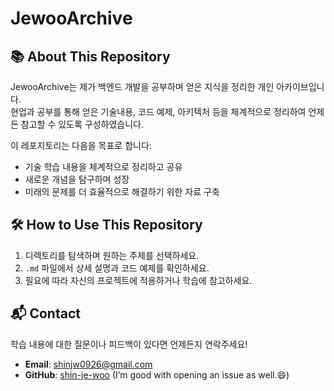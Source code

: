 # JewooArchive

## 📚 About This Repository
JewooArchive는 제가 백엔드 개발을 공부하며 얻은 지식을 정리한 개인 아카이브입니다.  
현업과 공부를 통해 얻은 기술내용, 코드 예제, 아키텍처 등을 체계적으로 정리하여 언제든 참고할 수 있도록 구성하였습니다.

이 레포지토리는 다음을 목표로 합니다:
- 기술 학습 내용을 체계적으로 정리하고 공유
- 새로운 개념을 탐구하며 성장
- 미래의 문제를 더 효율적으로 해결하기 위한 자료 구축

## 🛠 How to Use This Repository
1. 디렉토리를 탐색하며 원하는 주제를 선택하세요.
2. `.md` 파일에서 상세 설명과 코드 예제를 확인하세요.
3. 필요에 따라 자신의 프로젝트에 적용하거나 학습에 참고하세요.

## 📬 Contact
학습 내용에 대한 질문이나 피드백이 있다면 언제든지 연락주세요!

- **Email**: shinjw0926@gmail.com
- **GitHub**: [shin-je-woo](https://github.com/shin-je-woo) (I’m good with opening an issue as well.😄)
